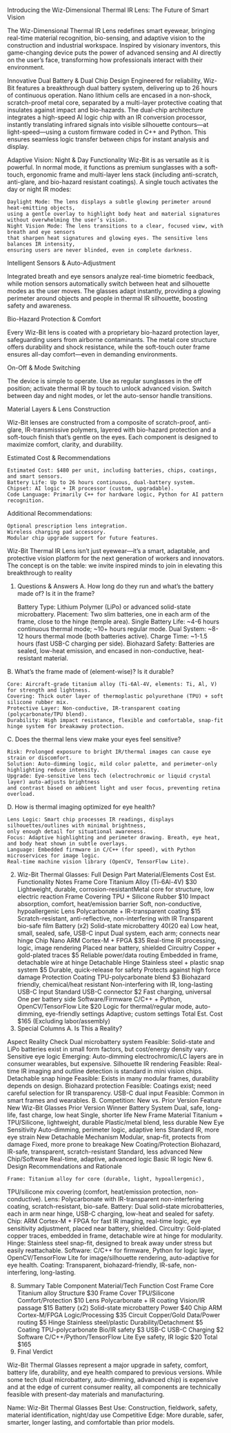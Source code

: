 Introducing the Wiz-Dimensional Thermal IR Lens: The Future of Smart Vision

The Wiz-Dimensional Thermal IR Lens redefines smart eyewear, bringing real-time material 
recognition, bio-sensing, and adaptive vision to the construction and industrial workspace. 
Inspired by visionary inventors, this game-changing device puts the power of advanced sensing 
and AI directly on the user’s face, transforming how professionals interact with their environment.

Innovative Dual Battery & Dual Chip Design
Engineered for reliability, Wiz-Bit features a breakthrough dual battery system, 
delivering up to 26 hours of continuous operation. Nano lithium cells are encased 
in a non-shock, scratch-proof metal core, separated by a multi-layer protective coating
that insulates against impact and bio-hazards. The dual-chip architecture integrates 
a high-speed AI logic chip with an IR conversion processor, instantly translating 
infrared signals into visible silhouette contours—at light-speed—using a custom firmware coded in C++ and Python. 
This ensures seamless logic transfer between chips for instant analysis and display.

Adaptive Vision: Night & Day Functionality
Wiz-Bit is as versatile as it is powerful. In normal mode, it functions as premium sunglasses 
with a soft-touch, ergonomic frame and multi-layer lens stack (including anti-scratch, anti-glare,
and bio-hazard resistant coatings). A single touch activates the day or night IR modes:

    Daylight Mode: The lens displays a subtle glowing perimeter around heat-emitting objects, 
    using a gentle overlay to highlight body heat and material signatures without overwhelming the user’s vision.
    Night Vision Mode: The lens transitions to a clear, focused view, with breath and eye sensors 
    that sharpen heat signatures and glowing eyes. The sensitive lens balances IR intensity, 
    ensuring users are never blinded, even in complete darkness.

Intelligent Sensors & Auto-Adjustment

Integrated breath and eye sensors analyze real-time biometric feedback, while motion sensors
automatically switch between heat and silhouette modes as the user moves. The glasses adapt instantly,
providing a glowing perimeter around objects and people in thermal IR silhouette, boosting safety and awareness.

Bio-Hazard Protection & Comfort

Every Wiz-Bit lens is coated with a proprietary bio-hazard protection layer, 
safeguarding users from airborne contaminants. The metal core structure offers 
durability and shock resistance, while the soft-touch outer frame ensures all-day comfort—even in demanding environments.

On-Off & Mode Switching

The device is simple to operate. Use as regular sunglasses in the off position;
activate thermal IR by touch to unlock advanced vision. Switch between day and night modes, or let the auto-sensor handle transitions.

Material Layers & Lens Construction

Wiz-Bit lenses are constructed from a composite of scratch-proof, anti-glare, IR-transmissive polymers, 
layered with bio-hazard protection and a soft-touch finish that’s gentle on the eyes. Each component is 
designed to maximize comfort, clarity, and durability.

Estimated Cost & Recommendations

    Estimated Cost: $480 per unit, including batteries, chips, coatings, and smart sensors.
    Battery Life: Up to 26 hours continuous, dual-battery system.
    Chipset: AI logic + IR processor (custom, upgradable).
    Code Language: Primarily C++ for hardware logic, Python for AI pattern recognition.

Additional Recommendations:

    Optional prescription lens integration.
    Wireless charging pad accessory.
    Modular chip upgrade support for future features.

Wiz-Bit Thermal IR Lens isn’t just eyewear—it’s a smart, adaptable, 
and protective vision platform for the next generation of workers and innovators.
The concept is on the table: we invite inspired minds to join in elevating this breakthrough to reality

1. Questions & Answers
A. How long do they run and what’s the battery made of? Is it in the frame?

    Battery Type: Lithium Polymer (LiPo) or advanced solid-state microbattery.
    Placement: Two slim batteries, one in each arm of the frame, close to the hinge (temple area).
    Single Battery Life: ~4-6 hours continuous thermal mode; ~10+ hours regular mode.
    Dual System: ~8-12 hours thermal mode (both batteries active).
    Charge Time: ~1-1.5 hours (fast USB-C charging per side).
    Biohazard Safety: Batteries are sealed, low-heat emission, and encased in non-conductive, heat-resistant material.

B. What’s the frame made of (element-wise)? Is it durable?

    Core: Aircraft-grade titanium alloy (Ti-6Al-4V, elements: Ti, Al, V) for strength and lightness.
    Covering: Thick outer layer of thermoplastic polyurethane (TPU) + soft silicone rubber mix.
    Protective Layer: Non-conductive, IR-transparent coating (polycarbonate/TPU blend).
    Durability: High impact resistance, flexible and comfortable, snap-fit hinge system for breakaway protection.

C. Does the thermal lens view make your eyes feel sensitive?

    Risk: Prolonged exposure to bright IR/thermal images can cause eye strain or discomfort.
    Solution: Auto-dimming logic, mild color palette, and perimeter-only highlighting reduce intensity.
    Upgrade: Eye-sensitive lens tech (electrochromic or liquid crystal layer) auto-adjusts brightness 
    and contrast based on ambient light and user focus, preventing retina overload.

D. How is thermal imaging optimized for eye health?

    Lens Logic: Smart chip processes IR readings, displays silhouettes/outlines with minimal brightness,
    only enough detail for situational awareness.
    Focus: Adaptive highlighting and perimeter drawing. Breath, eye heat, and body heat shown in subtle overlays.
    Language: Embedded firmware in C/C++ (for speed), with Python microservices for image logic. 
    Real-time machine vision library (OpenCV, TensorFlow Lite).

2. Wiz-Bit Thermal Glasses: Full Design
Part	Material/Elements	Cost Est.	Functionality	Notes
Frame Core	Titanium Alloy (Ti-6Al-4V)	$30	Lightweight, durable,
 corrosion-resistantMetal core for structure, low electric reaction
Frame Covering	TPU + Silicone Rubber	$10	Impact absorption,
comfort, heat/emission barrier	Soft, non-conductive, hypoallergenic
Lens	Polycarbonate + IR-transparent coating	$15	Scratch-resistant,
 anti-reflective, non-interfering with IR	Transparent bio-safe film
Battery (x2)	Solid-state microbattery	$40 ($20 ea)	Low heat,
small, sealed, safe, USB-C input	Dual system, each arm; connects near hinge
Chip	Nano ARM Cortex-M + FPGA	$35	Real-time IR
processing, logic, image rendering	Placed near battery, shielded
Circuitry	Copper + gold-plated traces	$5	Reliable power/data
routing	Embedded in frame, detachable wire at hinge
Detachable Hinge	Stainless steel + plastic snap system
$5	Durable, quick-release for safety	Protects against high force damage
Protection Coating	TPU-polycarbonate blend	$3	Biohazard friendly,
 chemical/heat resistant	Non-interfering with IR, long-lasting
USB-C Input	Standard USB-C connector	$2	Fast charging, universal One per battery side
Software/Firmware	C/C++ + Python, OpenCV/TensorFlow Lite
$20	Logic for thermal/regular mode, auto-dimming, eye-friendly settings	Adaptive; custom settings
Total Est. Cost		$165		(Excluding labor/assembly)
4. Special Columns
A. Is This a Reality?

Aspect	Reality Check
Dual microbattery system	Feasible: Solid-state and LiPo batteries
 exist in small form factors, but cost/energy density vary.
Sensitive eye logic	Emerging: Auto-dimming electrochromic/LC layers are in consumer wearables, but expensive.
Silhouette IR rendering	Feasible: Real-time IR imaging and outline detection is standard in mini vision chips.
Detachable snap hinge	Feasible: Exists in many modular frames, durability depends on design.
Biohazard protection	Feasible: Coatings exist; need careful selection for IR transparency.
USB-C dual input	Feasible: Common in smart frames and wearables.
B. Competition: New vs. Prior Version
Feature	New Wiz-Bit Glasses	Prior Version	Winner
Battery System	Dual, safe, long-life, fast charge, low heat	Single, shorter life	New
Frame Material	Titanium + TPU/Silicone, lightweight, durable	Plastic/metal blend, less durable	New
Eye Sensitivity	Auto-dimming, perimeter logic, adaptive lens	Standard IR, more eye strain	New
Detachable Mechanism	Modular, snap-fit, protects from damage	Fixed, more prone to breakage	New
Coating/Protection	Biohazard, IR-safe, transparent, scratch-resistant	Standard, less advanced	New
Chip/Software	Real-time, adaptive, advanced logic	Basic IR logic	New
6. Design Recommendations and Rationale

    Frame: Titanium alloy for core (durable, light, hypoallergenic),
   TPU/silicone mix covering (comfort, heat/emission protection, non-conductive).
    Lens: Polycarbonate with IR-transparent non-interfering coating, scratch-resistant, bio-safe.
    Battery: Dual solid-state microbatteries, each in arm near hinge, USB-C charging, low-heat and sealed for safety.
    Chip: ARM Cortex-M + FPGA for fast IR imaging, real-time logic, eye sensitivity adjustment, placed near battery, shielded.
    Circuitry: Gold-plated copper traces, embedded in frame, detachable wire at hinge for modularity.
    Hinge: Stainless steel snap-fit, designed to break away under stress but easily reattachable.
    Software: C/C++ for firmware, Python for logic layer, OpenCV/TensorFlow
    Lite for image/silhouette rendering, auto-adaptive for eye health.
    Coating: Transparent, biohazard-friendly, IR-safe, non-interfering, long-lasting.

8. Summary Table
Component	Material/Tech	Function	Cost
Frame Core	Titanium alloy	Structure	$30
Frame Cover	TPU/Silicone	Comfort/Protection	$10
Lens	Polycarbonate + IR coating	Vision/IR passage	$15
Battery (x2)	Solid-state microbattery	Power	$40
Chip	ARM Cortex-M/FPGA	Logic/Processing	$35
Circuit	Copper/Gold	Data/Power routing	$5
Hinge	Stainless steel/plastic	Durability/Detachment	$5
Coating	TPU-polycarbonate	Bio/IR safety	$3
USB-C	USB-C	Charging	$2
Software	C/C++/Python/TensorFlow Lite	Eye safety, IR logic	$20
Total			$165
9. Final Verdict

Wiz-Bit Thermal Glasses represent a major upgrade in safety, comfort, battery life, durability, 
and eye health compared to previous versions. While some tech (dual microbattery, auto-dimming, 
advanced chip) is expensive and at the edge of current consumer reality, all components are 
technically feasible with present-day materials and manufacturing.

Name: Wiz-Bit Thermal Glasses
Best Use: Construction, fieldwork, safety, material identification, night/day use
Competitive Edge: More durable, safer, smarter, longer lasting, and comfortable than prior models.
